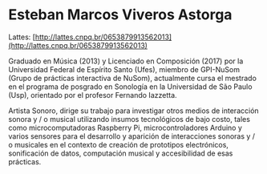 # Esteban Marcos Viveros Astorga

  

Lattes: [http://lattes.cnpq.br/0653879913562013](http://lattes.cnpq.br/0653879913562013)


  
  

Graduado en Música (2013) y Licenciado en Composición (2017) por la Universidad Federal de Espírito Santo (Ufes), miembro de GPI-NuSom (Grupo de prácticas interactiva de NuSom), actualmente cursa el mestrado en el programa de posgrado en Sonología en la Universidad de São Paulo (Usp), orientado por el profesor Fernando Iazzetta.

Artista Sonoro, dirige su trabajo para investigar otros medios de interacción sonora y / o musical utilizando insumos tecnológicos de bajo costo, tales como microcomputadoras Raspberry Pi, microcontroladores Arduino y varios sensores para el desarrollo y aparición de interacciones sonoras y / o musicales en el contexto de creación de prototipos electrónicos, sonificación de datos, computación musical y accesibilidad de esas prácticas.